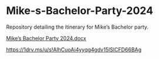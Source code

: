 # Mike-s-Bachelor-Party-2024
Repository detailing the itinerary for Mike’s Bachelor party. 


[Mike’s Bachelor Party 2024.docx](https://github.com/brjswanson/Mike-s-Bachelor-Party-2024/files/14003958/Mike.s.Bachelor.Party.2024.docx)


https://1drv.ms/u/s!AlhCuoAi4yyqg4gdv15lSlCFD66BAg

